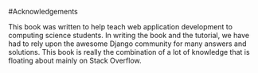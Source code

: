 #Acknowledgements


This book was written to help teach web application development to computing science students. In writing the book and the tutorial, we have had to rely upon the awesome Django community for many answers and solutions. This book is really the combination of a lot of knowledge that is floating about mainly on Stack Overflow.